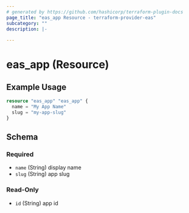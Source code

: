 ```yaml
---
# generated by https://github.com/hashicorp/terraform-plugin-docs
page_title: "eas_app Resource - terraform-provider-eas"
subcategory: ""
description: |-
  
---
```


# eas_app (Resource)



## Example Usage

```terraform
resource "eas_app" "eas_app" {
  name = "My App Name"
  slug = "my-app-slug"
}
```

<!-- schema generated by tfplugindocs -->
## Schema

### Required

- `name` (String) display name
- `slug` (String) app slug

### Read-Only

- `id` (String) app id
